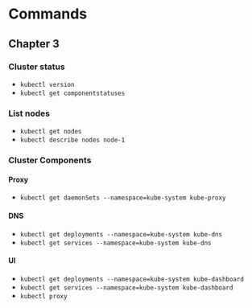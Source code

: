 # Commands
## Chapter 3
### Cluster status
- `kubectl version`
- `kubectl get componentstatuses`

### List nodes
- `kubectl get nodes`
- `kubectl describe nodes node-1`

### Cluster Components
#### Proxy
- `kubectl get daemonSets --namespace=kube-system kube-proxy`

#### DNS
- `kubectl get deployments --namespace=kube-system kube-dns`
- `kubectl get services --namespace=kube-system kube-dns`

#### UI
- `kubectl get deployments --namespace=kube-system kube-dashboard`
- `kubectl get services --namespace=kube-system kube-dashboard`
- `kubectl proxy`